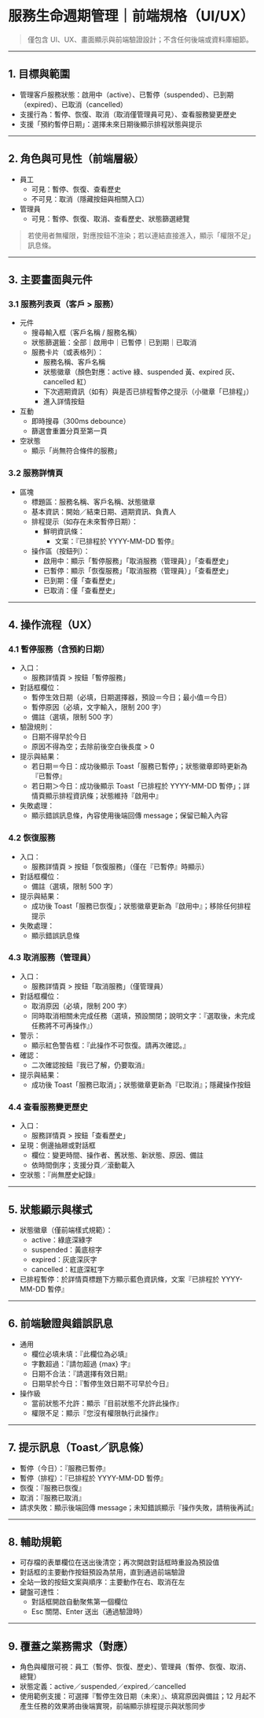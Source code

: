 # 服務生命週期管理｜前端規格（UI/UX）

> 僅包含 UI、UX、畫面顯示與前端驗證設計；不含任何後端或資料庫細節。

---

## 1. 目標與範圍
- 管理客戶服務狀態：啟用中（active）、已暫停（suspended）、已到期（expired）、已取消（cancelled）
- 支援行為：暫停、恢復、取消（取消僅管理員可見）、查看服務變更歷史
- 支援「預約暫停日期」：選擇未來日期後顯示排程狀態與提示

---

## 2. 角色與可見性（前端層級）
- 員工
  - 可見：暫停、恢復、查看歷史
  - 不可見：取消（隱藏按鈕與相關入口）
- 管理員
  - 可見：暫停、恢復、取消、查看歷史、狀態篩選總覽

> 若使用者無權限，對應按鈕不渲染；若以連結直接進入，顯示「權限不足」訊息條。

---

## 3. 主要畫面與元件

### 3.1 服務列表頁（客戶 > 服務）
- 元件
  - 搜尋輸入框（客戶名稱 / 服務名稱）
  - 狀態篩選籤：全部｜啟用中｜已暫停｜已到期｜已取消
  - 服務卡片（或表格列）：
    - 服務名稱、客戶名稱
    - 狀態徽章（顏色對應：active 綠、suspended 黃、expired 灰、cancelled 紅）
    - 下次週期資訊（如有）與是否已排程暫停之提示（小徽章「已排程」）
    - 進入詳情按鈕
- 互動
  - 即時搜尋（300ms debounce）
  - 篩選會重置分頁至第一頁
- 空狀態
  - 顯示「尚無符合條件的服務」

### 3.2 服務詳情頁
- 區塊
  - 標題區：服務名稱、客戶名稱、狀態徽章
  - 基本資訊：開始／結束日期、週期資訊、負責人
  - 排程提示（如存在未來暫停日期）：
    - 鮮明資訊條：
      - 文案：『已排程於 YYYY-MM-DD 暫停』
  - 操作區（按鈕列）：
    - 啟用中：顯示「暫停服務」「取消服務（管理員）」「查看歷史」
    - 已暫停：顯示「恢復服務」「取消服務（管理員）」「查看歷史」
    - 已到期：僅「查看歷史」
    - 已取消：僅「查看歷史」

---

## 4. 操作流程（UX）

### 4.1 暫停服務（含預約日期）
- 入口：
  - 服務詳情頁 > 按鈕「暫停服務」
- 對話框欄位：
  - 暫停生效日期（必填，日期選擇器，預設＝今日；最小值＝今日）
  - 暫停原因（必填，文字輸入，限制 200 字）
  - 備註（選填，限制 500 字）
- 驗證規則：
  - 日期不得早於今日
  - 原因不得為空；去除前後空白後長度 > 0
- 提示與結果：
  - 若日期＝今日：成功後顯示 Toast「服務已暫停」；狀態徽章即時更新為『已暫停』
  - 若日期＞今日：成功後顯示 Toast「已排程於 YYYY-MM-DD 暫停」；詳情頁顯示排程資訊條；狀態維持『啟用中』
- 失敗處理：
  - 顯示錯誤訊息條，內容使用後端回傳 message；保留已輸入內容

### 4.2 恢復服務
- 入口：
  - 服務詳情頁 > 按鈕「恢復服務」（僅在『已暫停』時顯示）
- 對話框欄位：
  - 備註（選填，限制 500 字）
- 提示與結果：
  - 成功後 Toast「服務已恢復」；狀態徽章更新為『啟用中』；移除任何排程提示
- 失敗處理：
  - 顯示錯誤訊息條

### 4.3 取消服務（管理員）
- 入口：
  - 服務詳情頁 > 按鈕「取消服務」（僅管理員）
- 對話框欄位：
  - 取消原因（必填，限制 200 字）
  - 同時取消相關未完成任務（選填，預設關閉；說明文字：『選取後，未完成任務將不可再操作』）
- 警示：
  - 顯示紅色警告框：『此操作不可恢復。請再次確認。』
- 確認：
  - 二次確認按鈕『我已了解，仍要取消』
- 提示與結果：
  - 成功後 Toast「服務已取消」；狀態徽章更新為『已取消』；隱藏操作按鈕

### 4.4 查看服務變更歷史
- 入口：
  - 服務詳情頁 > 按鈕「查看歷史」
- 呈現：側邊抽屜或對話框
  - 欄位：變更時間、操作者、舊狀態、新狀態、原因、備註
  - 依時間倒序；支援分頁／滾動載入
- 空狀態：『尚無歷史紀錄』

---

## 5. 狀態顯示與樣式
- 狀態徽章（僅前端樣式規範）：
  - active：綠底深綠字
  - suspended：黃底棕字
  - expired：灰底深灰字
  - cancelled：紅底深紅字
- 已排程暫停：於詳情頁標題下方顯示藍色資訊條，文案『已排程於 YYYY-MM-DD 暫停』

---

## 6. 前端驗證與錯誤訊息
- 通用
  - 欄位必填未填：『此欄位為必填』
  - 字數超過：『請勿超過 {max} 字』
  - 日期不合法：『請選擇有效日期』
  - 日期早於今日：『暫停生效日期不可早於今日』
- 操作級
  - 當前狀態不允許：顯示『目前狀態不允許此操作』
  - 權限不足：顯示『您沒有權限執行此操作』

---

## 7. 提示訊息（Toast／訊息條）
- 暫停（今日）：『服務已暫停』
- 暫停（排程）：『已排程於 YYYY-MM-DD 暫停』
- 恢復：『服務已恢復』
- 取消：『服務已取消』
- 請求失敗：顯示後端回傳 message；未知錯誤顯示『操作失敗，請稍後再試』

---

## 8. 輔助規範
- 可存檔的表單欄位在送出後清空；再次開啟對話框時重設為預設值
- 對話框的主要動作按鈕預設為禁用，直到通過前端驗證
- 全站一致的按鈕文案與順序：主要動作在右、取消在左
- 鍵盤可達性：
  - 對話框開啟自動聚焦第一個欄位
  - Esc 關閉、Enter 送出（通過驗證時）

---

## 9. 覆蓋之業務需求（對應）
- 角色與權限可視：員工（暫停、恢復、歷史）、管理員（暫停、恢復、取消、總覽）
- 狀態定義：active／suspended／expired／cancelled
- 使用範例支援：可選擇『暫停生效日期（未來）』、填寫原因與備註；12 月起不產生任務的效果將由後端實現，前端顯示排程提示與狀態同步
